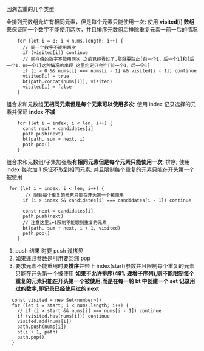 回溯去重的几个类型

全排列元数组允许有相同元素，但是每个元素只能使用一次:
使用 **visited[i] 数组**来保证同一个数字不能使用两次，并且排序元数组后排除重复元素一前一后的情况

```JS
    for (let i = 0; i < nums.length; i++) {
      // 同一个数字不能用两次
      if (visited[i]) continue
      // 同样值的数字不能用两次 之前已经看过了,那就要防止[前一个1，后一个1]和[后一个1，前一个1]这种情况的出现 这里约定只允许[前一个1，后一个1]
      if (i > 0 && nums[i] === nums[i - 1] && visited[i - 1]) continue
      visited[i] = true
      bt(path.concat(nums[i]), visited)
      visited[i] = false
    }
```

组合求和元数组**无相同元素但是每个元素可以使用多次**:
使用 index 记录选择的元素并保证 **index 不减**

```JS
    for (let i = index; i < len; i++) {
      const next = candidates[i]
      path.push(next)
      bt(path, sum + next, i)
      path.pop()
    }
```

组合求和元数组/子集加强版**有相同元素但是每个元素只能使用一次**:
排序;
使用 index 每次加 1 保证不取到相同元素;
并且限制每个重复的元素只能在开头第一个被使用

```JS
 for (let i = index; i < len; i++) {
       // 限制每个重复的元素只能在开头第一个被使用
      if (i > index && candidates[i] === candidates[i - 1]) continue

      const next = candidates[i]
      path.push(next)
      // 注意这里i+1限制不能取到重复的元素
      bt(path, sum + next, i + 1, visited)
      path.pop()
    }
```

1. push 结果 时要 push 浅拷贝
2. 如果递归参数是引用要回溯 pop
3. 要求元素不能重用时要**排序**并带上 index(start)参数并且限制每个重复的元素只能在开头第一个被使用
   **如果不允许排序(491. 递增子序列),则不能限制每个重复的元素只能在开头第一个被使用,而是在每一轮 bt 中创建一个 set 记录用过的数字,即记录已经使用过的 next**

```JS
  const visited = new Set<number>()
  for (let i = start; i < nums.length; i++) {
    // if (i > start && nums[i] === nums[i - 1]) continue
    if (visited.has(nums[i])) continue
    visited.add(nums[i])
    path.push(nums[i])
    bt(i + 1, path)
    path.pop()
  }
```
